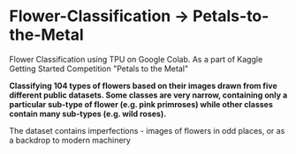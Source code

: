 # Flower-Classification -> Petals-to-the-Metal
Flower Classification using TPU on Google Colab. As a part of Kaggle Getting Started Competition "Petals to the Metal"

**Classifying 104 types of flowers based on their images drawn from five different public datasets. Some classes are very narrow, containing only a particular sub-type of flower (e.g. pink primroses) while other classes contain many sub-types (e.g. wild roses).**

The dataset contains imperfections - images of flowers in odd places, or as a backdrop to modern machinery
